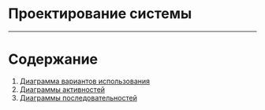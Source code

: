 # Проектирование системы
---
# Содержание

1. [Диаграмма вариантов использования](#use_case) 
2. [Диаграммы активностей](#activity)
3. [Диаграммы последовательностей](#sequence)          
